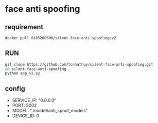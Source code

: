 # face anti spoofing
## requirement
```bash
docker pull 0105200696/silent-face-anti-spoofing:v2
```
## RUN 
```bash
git clone https://github.com/tonhathuy/silent-face-anti-spoofing.git
cd silent-face-anti-spoofing
python app_v2.py
``` 
## config 
* SERVICE_IP: "0.0.0.0"
* PORT: 5002
* MODEL: "./model/anti_spoof_models"
* DEVICE_ID: 0
